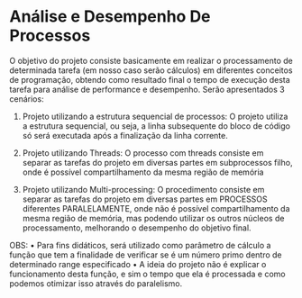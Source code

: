 # Análise e Desempenho De Processos

O objetivo do projeto consiste basicamente em realizar o processamento de determinada tarefa (em nosso caso serão cálculos) em diferentes conceitos de programação, obtendo como resultado final o tempo de execução desta tarefa para análise de performance e desempenho.
Serão apresentados 3 cenários:

1.	Projeto utilizando a estrutura sequencial de processos:
O projeto utiliza a estrutura sequencial, ou seja, a linha subsequente do bloco de código só será executada após a finalização da linha corrente.

2.	Projeto utilizando Threads:
O processo com threads consiste em separar as tarefas do projeto em diversas partes em subprocessos filho, onde é possível compartilhamento da mesma região de memória

3.	Projeto utilizando Multi-processing:
O procedimento consiste em separar as tarefas do projeto em diversas partes em PROCESSOS diferentes PARALELAMENTE, onde não é possível compartilhamento da mesma região de memória, mas podendo utilizar os outros núcleos de processamento, melhorando o desempenho do objetivo final.

OBS:
• Para fins didáticos, será utilizado como parâmetro de cálculo a função que tem a finalidade de verificar se é um número primo dentro de determinado range especificado
• A ideia do projeto não é explicar o funcionamento desta função, e sim o tempo que ela é processada e como podemos otimizar isso através do paralelismo.

